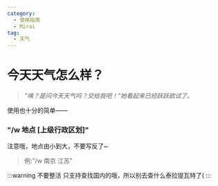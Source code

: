 ```yaml
---
category:
  - 使用指南
  - Mirai
tag:
  - 天气
---
```


# 今天天气怎么样？

> *"咦？是问今天天气吗？交给我吧！"她看起来已经跃跃欲试了。*

使用也十分的简单——

### "/w 地点 [上级行政区划]"

注意哦，地点由小到大，不要写反了~

> 例:"/w 南京 江苏"

:::warning 不要整活
只支持查找国内的哦，所以别去查什么泰拉提瓦特了(
:::